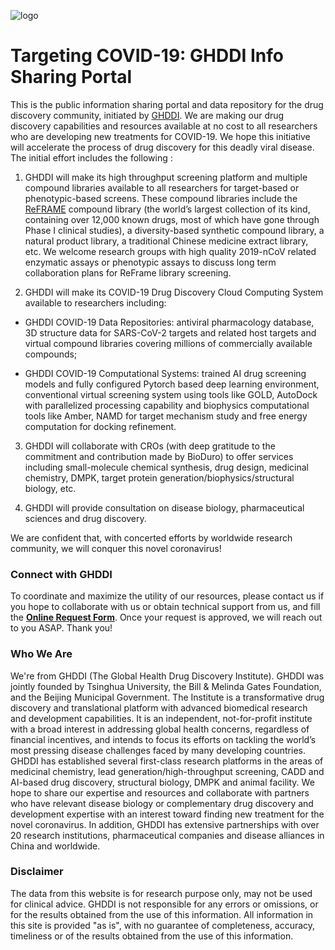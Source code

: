 ![logo](http://www.ghddi.org/sites/all/themes/jjh/images/logob@2x.png)
# Targeting COVID-19: GHDDI Info Sharing Portal
This is the public information sharing portal and data repository for the drug discovery community, initiated by [GHDDI](http://www.ghddi.org). We are making our drug discovery capabilities and resources available at no cost to all researchers who are developing new treatments for COVID-19. We hope this initiative will accelerate the process of drug discovery for this deadly viral disease. The initial effort includes the following :

1) GHDDI will make its high throughput screening platform and multiple compound libraries available to all researchers for target-based or phenotypic-based screens. These compound libraries include the [ReFRAME](https://reframedb.org/) compound library (the world’s largest collection of its kind, containing over 12,000 known drugs, most of which have gone through Phase I clinical studies), a diversity-based synthetic compound library, a natural product library, a traditional Chinese medicine extract library, etc. We welcome research groups with high quality 2019-nCoV related enzymatic assays or phenotypic assays to discuss long term collaboration plans for ReFrame library screening. 

2) GHDDI will make its COVID-19 Drug Discovery Cloud Computing System available to researchers including:
    
 * GHDDI COVID-19 Data Repositories: antiviral pharmacology database, 3D structure data for SARS-CoV-2 targets and related host targets and virtual compound libraries covering millions of commercially available compounds; 
    
 * GHDDI COVID-19 Computational Systems: trained AI drug screening models and fully configured Pytorch based deep learning environment, conventional virtual screening system using tools like GOLD, AutoDock with parallelized processing capability and biophysics computational tools like Amber, NAMD for target mechanism study and free energy computation for docking refinement.

3) GHDDI will collaborate with CROs (with deep gratitude to the commitment and contribution made by BioDuro) to offer services including  small-molecule chemical synthesis, drug design, medicinal chemistry, DMPK, target protein generation/biophysics/structural biology, etc.

4) GHDDI will provide consultation on disease biology, pharmaceutical sciences and drug discovery.

We are confident that, with concerted efforts by worldwide research community, we will conquer this novel coronavirus!
                    

### Connect with GHDDI

To coordinate and maximize the utility of our resources, please contact us if you hope to collaborate with us or obtain technical support from us, and fill the [**Online Request Form**](http://ghddionlineform.mikecrm.com/KRLHRTl). Once your request is approved, we will reach out to you ASAP. Thank you! 

### Who We Are    
We're from GHDDI (The Global Health Drug Discovery Institute). GHDDI was jointly founded by Tsinghua University, the Bill & Melinda Gates Foundation, and the Beijing Municipal Government. The Institute is a transformative drug discovery and translational platform with advanced biomedical research and development capabilities. It is an independent, not-for-profit institute with a broad interest in addressing global health concerns, regardless of financial incentives, and intends to focus its efforts on tackling the world’s most pressing disease challenges faced by many developing countries. GHDDI has established several first-class research platforms in the areas of medicinal chemistry, lead generation/high-throughput screening, CADD and AI-based drug discovery, structural biology, DMPK and animal facility. We hope to share our expertise and resources and collaborate with partners who have relevant disease biology or complementary drug discovery and development expertise with an interest toward finding new treatment for the novel coronavirus. In addition, GHDDI has extensive partnerships with over 20 research institutions, pharmaceutical companies and disease alliances in China and worldwide. 

### Disclaimer
The data from this website is for research purpose only, may not be used for clinical advice. GHDDI is not responsible for any errors or omissions, or for the results obtained from the use of this information. All information in this site is provided "as is", with no guarantee of completeness, accuracy, timeliness or of the results obtained from the use of this information.
